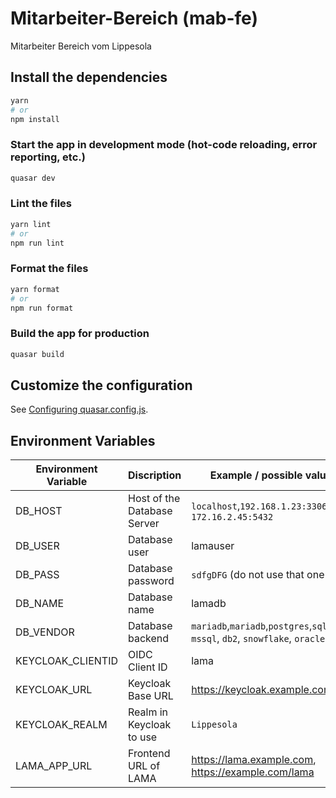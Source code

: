 # Mitarbeiter-Bereich (mab-fe)

Mitarbeiter Bereich vom Lippesola

## Install the dependencies
```bash
yarn
# or
npm install
```

### Start the app in development mode (hot-code reloading, error reporting, etc.)
```bash
quasar dev
```


### Lint the files
```bash
yarn lint
# or
npm run lint
```


### Format the files
```bash
yarn format
# or
npm run format
```



### Build the app for production
```bash
quasar build
```

## Customize the configuration
See [Configuring quasar.config.js](https://v2.quasar.dev/quasar-cli-vite/quasar-config-js).

## Environment Variables

|Environment Variable|Discription|Example / possible values|
|------|------|-------|
|DB_HOST| Host of the Database Server|`localhost`,`192.168.1.23:3306`, `172.16.2.45:5432`
|DB_USER| Database user|lamauser
|DB_PASS| Database password|`sdfgDFG` (do not use that one ;)
|DB_NAME| Database name|lamadb|
|DB_VENDOR| Database backend|`mariadb`,`mariadb`,`postgres`,`sqlite`, `mssql`, `db2`, `snowflake`, `oracle`
|KEYCLOAK_CLIENTID|OIDC Client ID|lama
|KEYCLOAK_URL| Keycloak Base URL| https://keycloak.example.com/auth|
|KEYCLOAK_REALM| Realm in Keycloak to use| `Lippesola`
|LAMA_APP_URL| Frontend URL of LAMA| https://lama.example.com, https://example.com/lama
